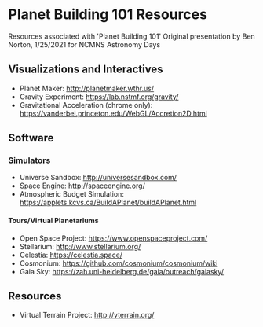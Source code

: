 # Planet Building 101 Resources
Resources associated with 'Planet Building 101'
Original presentation by Ben Norton, 1/25/2021 for NCMNS Astronomy Days

## Visualizations and Interactives
- Planet Maker: http://planetmaker.wthr.us/
- Gravity Experiment: https://lab.nstmf.org/gravity/
- Gravitational Acceleration (chrome only): https://vanderbei.princeton.edu/WebGL/Accretion2D.html

## Software
### Simulators
- Universe Sandbox: http://universesandbox.com/
- Space Engine: http://spaceengine.org/
- Atmospheric Budget Simulation: https://applets.kcvs.ca/BuildAPlanet/buildAPlanet.html
#### Tours/Virtual Planetariums
- Open Space Project: https://www.openspaceproject.com/
- Stellarium: http://www.stellarium.org/
- Celestia: https://celestia.space/
- Cosmonium: https://github.com/cosmonium/cosmonium/wiki
- Gaia Sky: https://zah.uni-heidelberg.de/gaia/outreach/gaiasky/



## Resources
- Virtual Terrain Project: http://vterrain.org/
